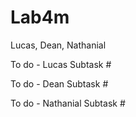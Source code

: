 # Lab4m
Lucas, Dean, Nathanial

To do - Lucas
Subtask #


To do - Dean
Subtask #

To do - Nathanial
Subtask #
